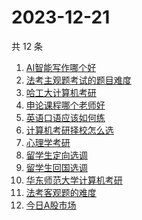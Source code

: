 # 2023-12-21

共 12 条

<!-- BEGIN -->
<!-- 最后更新时间 Thu Dec 21 2023 16:15:31 GMT+0800 (China Standard Time) -->

1. [AI智能写作哪个好](https://www.zhihu.com/search?q=AI智能写作哪个好)
1. [法考主观题考试的题目难度](https://www.zhihu.com/search?q=法考主观题考试的题目难度)
1. [哈工大计算机考研](https://www.zhihu.com/search?q=哈工大计算机考研)
1. [申论课程哪个老师好](https://www.zhihu.com/search?q=申论课程哪个老师好)
1. [英语口语应该如何练](https://www.zhihu.com/search?q=英语口语应该如何练)
1. [计算机考研择校怎么选](https://www.zhihu.com/search?q=计算机考研择校怎么选)
1. [心理学考研](https://www.zhihu.com/search?q=心理学考研)
1. [留学生定向选调](https://www.zhihu.com/search?q=留学生定向选调)
1. [留学生回国选调](https://www.zhihu.com/search?q=留学生回国选调)
1. [华东师范大学计算机考研](https://www.zhihu.com/search?q=华东师范大学计算机考研)
1. [法考客观题的难度](https://www.zhihu.com/search?q=法考客观题的难度)
1. [今日A股市场](https://www.zhihu.com/search?q=今日A股市场)

<!-- END -->
